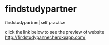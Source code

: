 # findstudypartner
findstudypartner|self practice

click the link below to see the preview of website
http://findstudypartner.herokuapp.com/
